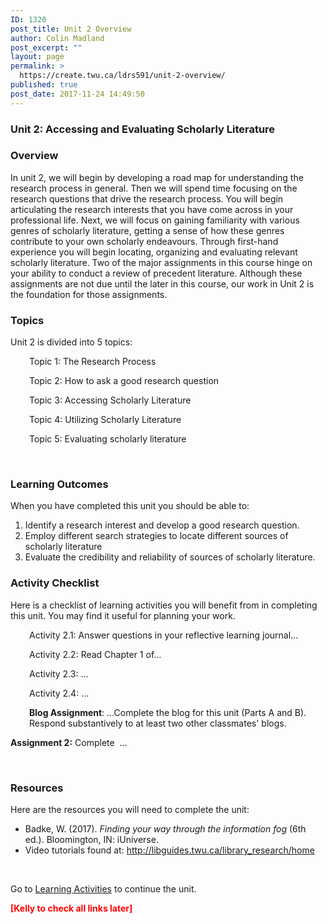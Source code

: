 ```yaml
---
ID: 1320
post_title: Unit 2 Overview
author: Colin Madland
post_excerpt: ""
layout: page
permalink: >
  https://create.twu.ca/ldrs591/unit-2-overview/
published: true
post_date: 2017-11-24 14:49:50
---
```

<h3>Unit 2: Accessing and Evaluating Scholarly Literature</h3>
<h3>Overview</h3>
In unit 2, we will begin by developing a road map for understanding the research process in general. Then we will spend time focusing on the research questions that drive the research process. You will begin articulating the research interests that you have come across in your professional life. Next, we will focus on gaining familiarity with various genres of scholarly literature, getting a sense of how these genres contribute to your own scholarly endeavours. Through first-hand experience you will begin locating, organizing and evaluating relevant scholarly literature. Two of the major assignments in this course hinge on your ability to conduct a review of precedent literature. Although these assignments are not due until the later in this course, our work in Unit 2 is the foundation for those assignments.
<h3>Topics</h3>
Unit 2 is divided into 5 topics:
<p style="padding-left: 30px;">Topic 1: The Research Process</p>
<p style="padding-left: 30px;">Topic 2: How to ask a good research question</p>
<p style="padding-left: 30px;">Topic 3: Accessing Scholarly Literature</p>
<p style="padding-left: 30px;">Topic 4: Utilizing Scholarly Literature</p>
<p style="padding-left: 30px;">Topic 5: Evaluating scholarly literature</p>
&nbsp;
<h3>Learning Outcomes</h3>
When you have completed this unit you should be able to:<span style="color: #ff0000;"><strong> </strong></span>
<ol>
 	<li>Identify a research interest and develop a good research question.</li>
 	<li>Employ different search strategies to locate different sources of scholarly literature</li>
 	<li>Evaluate the credibility and reliability of sources of scholarly literature.</li>
</ol>
<h3>Activity Checklist</h3>
Here is a checklist of learning activities you will benefit from in completing this unit. You may find it useful for planning your work.
<p style="padding-left: 30px;">Activity 2.1: Answer questions in your reflective learning journal...</p>
<p style="padding-left: 30px;">Activity 2.2: Read Chapter 1 of...</p>
<p style="padding-left: 30px;">Activity 2.3: ...</p>
<p style="padding-left: 30px;">Activity 2.4: ...</p>
<p style="padding-left: 30px;"><strong>Blog Assignment</strong>: ...Complete the blog for this unit (Parts A and B). Respond substantively to at least two other classmates' blogs.</p>
<strong>Assignment 2:</strong> Complete  ...

&nbsp;
<h3>Resources</h3>
Here are the resources you will need to complete the unit:
<ul>
 	<li>Badke, W. (2017). <em>Finding your way through the information fog</em> (6th ed.). Bloomington, IN: iUniverse.</li>
 	<li>Video tutorials found at: <a href="http://libguides.twu.ca/library_research/home">http://libguides.twu.ca/library_research/home</a></li>
</ul>
&nbsp;

Go to <a href="https://create.twu.ca/icandothis/2018/01/01/ldrs-591-unit-1/">Learning Activities</a> to continue the unit.

<span style="color: #ff0000;"><strong>[Kelly to check all links later]</strong></span>